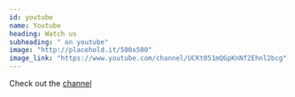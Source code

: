```yaml
---
id: youtube
name: Youtube
heading: Watch us
subheading: " on youtube"
image: "http://placehold.it/500x500"
image_link: "https://www.youtube.com/channel/UCKt051mQGpKnNf2Ehnl2bcg"
---
```


Check out the [channel](https://www.youtube.com/channel/UCKt051mQGpKnNf2Ehnl2bcg)
